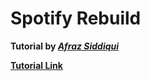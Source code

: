 # Spotify Rebuild

**Tutorial by *[Afraz Siddiqui](https://github.com/AfrazCodes)***

**[Tutorial Link](https://youtube.com/playlist?list=PL5PR3UyfTWve9ZC7Yws0x6EGjBO2FGr0o)**
